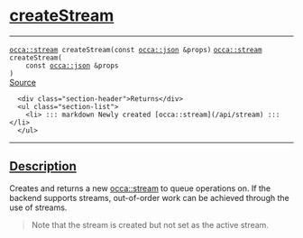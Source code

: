 
<h1 id="create-stream">
 <a href="#/api/device/createStream" class="anchor">
   <span>createStream</span>
  </a>
</h1>

<div class="signature">

<hr>

  <div class="definition-container">
    <div class="definition">
      <code class="desktop-only"><a href="#/api/stream">occa::stream</a> createStream(<span class="token keyword">const</span> <a href="#/api/json/">occa::json</a> &props)</code>
      <code class="mobile-only"><a href="#/api/stream">occa::stream</a> createStream(
    <span class="token keyword">const</span> <a href="#/api/json/">occa::json</a> &props
)</code>
      <div class="flex-spacing"></div>
      <a href="https://github.com/libocca/occa/blob/3f46f975/include/occa/core/device.hpp#L377" target="_blank">Source</a>
    </div>
    <div class="description">

      <div class="section-header">Returns</div>
      <ul class="section-list">
        <li> ::: markdown Newly created [occa::stream](/api/stream) ::: </li>
      </ul>
</div>
  </div>

  <hr>
</div>


<h2 id="description">
 <a href="#/api/device/createStream?id=description" class="anchor">
   <span>Description</span>
  </a>
</h2>

Creates and returns a new [occa::stream](/api/stream) to queue operations on.
If the backend supports streams, out-of-order work can be achieved through
the use of streams.

> Note that the stream is created but not set as the active stream.
